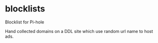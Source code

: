 # blocklists

Blocklist for Pi-hole

Hand collected domains on a DDL site which use random url name to host ads.
